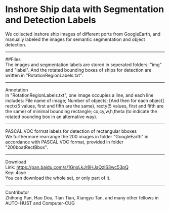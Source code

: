 Inshore Ship data with Segmentation and Detection Labels
====

We collected inshore ship images of different ports from GoogleEarth, and manually labeled the images for semantic  segmentation and object detection.

___
##Files  
The images and segmentation labels are stored in seperated folders: "img" and "label".
And the rotated bounding boxes of ships for detection are written in "RotationRegionLabels.txt". 

___
Annotation  
In "RotationRegionLabels.txt", one image occupies a line, and each line includes:
File name of image; Number of objects; [And then for each object] rectx(5 values, first and fifth are the same), recty(5  values, first and fifth are the same) of minimal bounding rectangle; cx,cy,w,h,theta (to indicate the rotated bounding box in  an alternative way).

___
PASCAL VOC format labels for detection of rectangular bboxes  
We furthermore rearrange the 200 images in folder "GoogleEarth" in accordance with PASCAL VOC format, provided in folder  "200boatRectBbox".

___
Download   
Link: https://pan.baidu.com/s/1GnxLkJr8HJaQzlS3wc53pQ  
Key: 4cye  
You can download the whole set, or only part of it. 

___
Contributor  
Zhihong Pan, Hao Dou, Tian Tian, Xiangyu Tan, and many other fellows in AUTO-HUST and Computer-CUG
